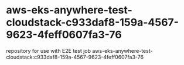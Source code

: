 # aws-eks-anywhere-test-cloudstack-c933daf8-159a-4567-9623-4feff0607fa3-76
repository for use with E2E test job aws-eks-anywhere-test-cloudstack:c933daf8-159a-4567-9623-4feff0607fa3-76
